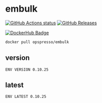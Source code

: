# embulk

[![GitHub Actions status](https://github.com/opspresso/embulk/workflows/Build-Push/badge.svg)](https://github.com/opspresso/embulk/actions)
[![GitHub Releases](https://img.shields.io/github/release/opspresso/embulk.svg)](https://github.com/opspresso/embulk/releases)

[![DockerHub Badge](http://dockeri.co/image/opspresso/embulk)](https://hub.docker.com/r/opspresso/embulk/)

```bash
docker pull opspresso/embulk
```

## version

```
ENV VERSION 0.10.25
```

## latest

```
ENV LATEST 0.10.25
```
